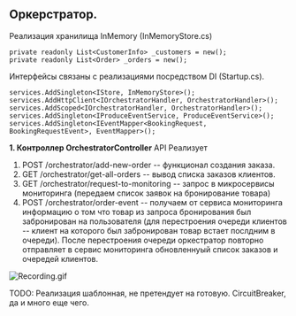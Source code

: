## **Оркерстратор.**


Реализация хранилища InMemory (InMemoryStore.cs)
```
private readonly List<CustomerInfo> _customers = new();
private readonly List<Order> _orders = new();
```


Интерфейсы связаны с реализациями посредством DI (Startup.cs).
```
services.AddSingleton<IStore, InMemoryStore>();
services.AddHttpClient<IOrchestratorHandler, OrchestratorHandler>();
services.AddScoped<IOrchestratorHandler, OrchestratorHandler>();
services.AddSingleton<IProduceEventService, ProduceEventService>();
services.AddSingleton<IEventMapper<BookingRequest, BookingRequestEvent>, EventMapper>();
```

**1. Контроллер OrchestratorController**
API Реализует
1. POST /orchestrator/add-new-order -- функционал создания заказа. 
2. GET /orchestrator/get-all-orders -- вывод списка заказов клиентов.
3. GET /orchestrator/request-to-monitoring -- запрос в микросервисы мониторинга (передаем список заявок на 
   бронирование товара)
4. POST /orchestrator/order-event -- получаем от сервиса мониторинга информацию о том что товар из запроса 
   бронирования был забронирован на пользователя (для перестроения очереди клиентов -- клиент на которого был 
   забронирован товар встает послдним в очереди). После перестроения очереди оркестратор повторно отправляет в 
   сервис мониторинга обновленнуый список заказов и очередей клиентов.


![Recording.gif](Recording.gif)

TODO: Реализация шаблонная, не претендует на готовую. CircuitBreaker, да и много еще чего. 
